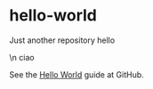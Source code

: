 # hello-world
Just another repository
hello

\n ciao


   See the [Hello World](https://guides.github.com/activities/hello-world/) guide at GitHub. 
